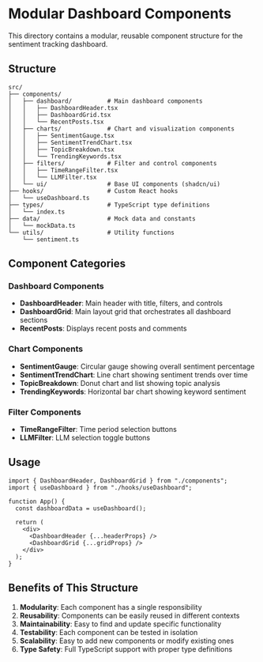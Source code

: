 # Modular Dashboard Components

This directory contains a modular, reusable component structure for the sentiment tracking dashboard.

## Structure

```
src/
├── components/
│   ├── dashboard/          # Main dashboard components
│   │   ├── DashboardHeader.tsx
│   │   ├── DashboardGrid.tsx
│   │   └── RecentPosts.tsx
│   ├── charts/             # Chart and visualization components
│   │   ├── SentimentGauge.tsx
│   │   ├── SentimentTrendChart.tsx
│   │   ├── TopicBreakdown.tsx
│   │   └── TrendingKeywords.tsx
│   ├── filters/            # Filter and control components
│   │   ├── TimeRangeFilter.tsx
│   │   └── LLMFilter.tsx
│   └── ui/                 # Base UI components (shadcn/ui)
├── hooks/                  # Custom React hooks
│   └── useDashboard.ts
├── types/                  # TypeScript type definitions
│   └── index.ts
├── data/                   # Mock data and constants
│   └── mockData.ts
└── utils/                  # Utility functions
    └── sentiment.ts
```

## Component Categories

### Dashboard Components

- **DashboardHeader**: Main header with title, filters, and controls
- **DashboardGrid**: Main layout grid that orchestrates all dashboard sections
- **RecentPosts**: Displays recent posts and comments

### Chart Components

- **SentimentGauge**: Circular gauge showing overall sentiment percentage
- **SentimentTrendChart**: Line chart showing sentiment trends over time
- **TopicBreakdown**: Donut chart and list showing topic analysis
- **TrendingKeywords**: Horizontal bar chart showing keyword sentiment

### Filter Components

- **TimeRangeFilter**: Time period selection buttons
- **LLMFilter**: LLM selection toggle buttons

## Usage

```tsx
import { DashboardHeader, DashboardGrid } from "./components";
import { useDashboard } from "./hooks/useDashboard";

function App() {
  const dashboardData = useDashboard();

  return (
    <div>
      <DashboardHeader {...headerProps} />
      <DashboardGrid {...gridProps} />
    </div>
  );
}
```

## Benefits of This Structure

1. **Modularity**: Each component has a single responsibility
2. **Reusability**: Components can be easily reused in different contexts
3. **Maintainability**: Easy to find and update specific functionality
4. **Testability**: Each component can be tested in isolation
5. **Scalability**: Easy to add new components or modify existing ones
6. **Type Safety**: Full TypeScript support with proper type definitions

